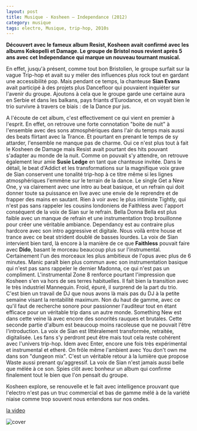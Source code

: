 ```yaml
---
layout: post
title: Musique - Kosheen – Independance (2012)
category: musique
tags: electro, Musique, trip-hop, 2010s
---
```

**Découvert avec le fameux album Resist, Kosheen avait confirmé avec les albums Kokopelli et Damage. Le groupe de Bristol nous revient après 5 ans avec cet Independance qui marque un nouveau tournant musical.**

En effet, jusqu'à présent, comme tout bon Bristolien, le groupe surfait sur la vague Trip-hop et avait su y méler des influences plus rock tout en gardant une accessibilité pop. Mais pendant ce temps, la chanteuse **Sian Evans** avait participé à des projets plus Dancefloor qui pouvaient inquiéter sur l'avenir du groupe. Ajoutons à cela que le groupe garde une certaine aura en Serbie et dans les balkans, pays friants d'Eurodance, et on voyait bien le trio survivre à travers ce biais : de la Dance pur jus.

A l'écoute de cet album, c'est effectivement ce qui vient en premier à l'esprit. En effet, on retrouve une forte connotation "boite de nuit" à l'ensemble avec des sons atmosphériques dans l'air du temps mais aussi des beats flirtant avec la Trance. Et pourtant en prenant le temps de sy attarder, l'ensemble ne manque pas de charme. Oui ce n'est plus tout à fait le Kosheen de Damage mais Resist avait pourtant des hits pouvant s'adapter au monde de la nuit. Comme on pouvait s'y attendre, on retrouve également leur amie **Susie Ledge** en tant que chanteuse invitée. Dans le détail, le beat d'Addict et les transformations sur la magnifique voix grave de Sian conservent une tonalité trip-hop à ce titre même si les lignes atmosphériques l'emmène sur le terrain de la dance. Le single Get a New One, y va clairement avec une intro au beat basique, et un refrain qui doit donner toute sa puissance en live avec une envie de le reprendre et de frapper des mains en sautant. Rien à voir avec le plus intimiste Tightly, qui n'est pas sans rappeler les cousins londoniens de Faithless avec l'apport conséquent de la voix de Sian sur le refrain. Bella Donna Bella est plus faible avec un manque de refrain et une instrumentation trop brouillonne pour créer une véritable ambiance. Dependancy est au contraire plus hardcore avec son intro aggressive et digitale. Nous voilà entre house et trance avec ce beat strident doublé de basses lourdes. La voix de Sian intervient bien tard, là encore à la manière de ce que **Faithless** pouvait faire avec **Dido**, basant le morceau beaucoup plus sur l'instrumental. Certainement l'un des morceaux les plus ambitieux de l'opus avec plus de 6 minutes. Manic paraît bien plus commun avec son instrumentation basique qui n'est pas sans rappeler le dernier Madonna, ce qui n'est pas un compliment. L'instrumental Zone 8 renforce pourtant l'impression que Kosheen s'en va hors de ses terres habituelles. Il fait bien la transition avec le très industriel Mannequin. Froid, épuré, il surprend de la part du trio. C'est bien un travail de DJ que nous avons là mais pas du DJ à la petite semaine visant la rentabilité maximum. Non du haut de gamme, avec ce qu'il faut de recherche sonore pour passionner l'auditeur tout en étant efficace pour un véritable trip dans un autre monde. Something New est dans cette veine là avec encore des sonorités rauques et brutales. Cette seconde partie d'album est beaucoup moins racoleuse que ne pouvait l'être l'introduction. La voix de Sian est littéralement transformée, retraitée, digitalisée. Les fans s'y perdront peut être mais tout cela reste cohérent avec l'univers trip-hop. Idem avec Enter, encore une fois très expérimental et instrumental et etheré. On frôle même l'ambient avec You don't own me dans son "dungeon mix". C'est un véritable retour à la lumière que propose Waste aussi prenant qu'aggressif. La voix de Sian n'est jamais aussi belle que mélée à ce son. Spies clôt avec bonheur un album qui confirme finalement tout le bien que l'on pensait du groupe.

Kosheen explore, se renouvelle et le fait avec intelligence prouvant que l'electro n'est pas un truc commercial et bas de gamme mélé à de la variété niaise comme trop souvent nous entendons sur nos ondes.

[la video](https://www.youtube.com/watch?v=RyNiOidWSqQzJ1k)

![cover](http://cheziceman.files.wordpress.com/2014/11/kosheen2.jpg)
